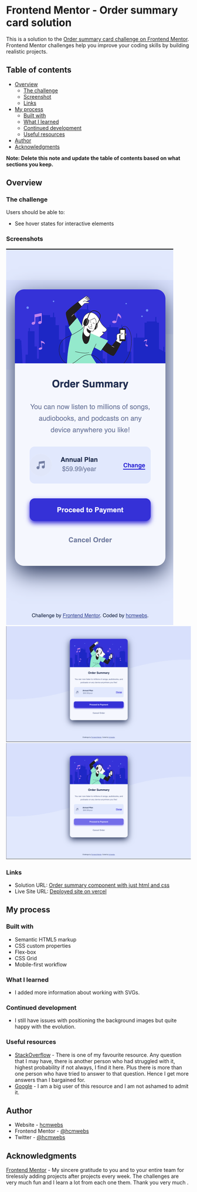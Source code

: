 # Frontend Mentor - Order summary card solution

This is a solution to the [Order summary card challenge on Frontend Mentor](https://www.frontendmentor.io/challenges/order-summary-component-QlPmajDUj). Frontend Mentor challenges help you improve your coding skills by building realistic projects.

## Table of contents

- [Overview](#overview)
  - [The challenge](#the-challenge)
  - [Screenshot](#screenshot)
  - [Links](#links)
- [My process](#my-process)
  - [Built with](#built-with)
  - [What I learned](#what-i-learned)
  - [Continued development](#continued-development)
  - [Useful resources](#useful-resources)
- [Author](#author)
- [Acknowledgments](#acknowledgments)

**Note: Delete this note and update the table of contents based on what sections you keep.**

## Overview

### The challenge

Users should be able to:

- See hover states for interactive elements

### Screenshots

![Final screenshot on mobile ](screenshots/mobileScreenshot.png)
![Final screenshot on big screens ](screenshots/bigScreenshot.png)
![Final screenshot active state ](screenshots/activeScreenshot.png)

### Links

- Solution URL: [Order summary component with just html and css](https://www.frontendmentor.io/solutions/responsive-order-summary-component-with-just-html-and-css-zQRYKEn_H)
- Live Site URL: [Deployed site on vercel](https://order-lkik0vutu-hcmwebs.vercel.app/)

## My process

### Built with

- Semantic HTML5 markup
- CSS custom properties
- Flex-box
- CSS Grid
- Mobile-first workflow

### What I learned

- I added more information about working with SVGs.

### Continued development

- I still have issues with positioning the background images but quite happy with the evolution.

### Useful resources

- [StackOverflow](https://stackoverflow.com/) - There is one of my favourite resource. Any question that I may have, there is another person who had struggled with it, highest probability if not always, I find it here. Plus there is more than one person who have tried to answer to that question. Hence I get more answers than I bargained for.
- [Google](https://www.google.com) - I am a big user of this resource and I am not ashamed to admit it.

## Author

- Website - [hcmwebs](https://www.hcmwebs.com)
- Frontend Mentor - [@hcmwebs](https://www.frontendmentor.io/profile/hcmwebs)
- Twitter - [@hcmwebs](https://www.twitter.com/hcmwebs)

## Acknowledgments

[Frontend Mentor](http://www.frontendmentor.io/) - My sincere gratitude to you and to your entire team for tirelessly adding projects after projects every week. The challenges are very much fun and I learn a lot from each one them. Thank you very much .
